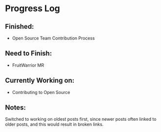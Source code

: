 # Progress Log

## Finished:
* Open Source Team Contribution Process

## Need to Finish:
* FruitWarrior MR

## Currently Working on:
* Contributing to Open Source

## Notes:

Switched to working on oldest posts first, since newer posts often linked to older posts, and this would result in broken links.
